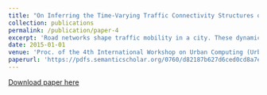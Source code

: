 ```yaml
---
title: "On Inferring the Time-Varying Traffic Connectivity Structures of an Urban Environment"
collection: publications
permalink: /publication/paper-4
excerpt: 'Road networks shape traffic mobility in a city. These dynamics are often represented as traffic flows in and out of defined urban travel zones. The functional dynamics of traffic zones can be represented by time-dependant correlations between time series of traffic flows in and out of these zones. In this paper we address the question: given the dense timevarying functional correlations of traffic flow in a city, how can we derive a sparse representation that explains the timevarying structural connectivity of traffic zones in a city? We call this sparse representation the time-varying effective traffic connectivity of the city. We formulate an optimization problem to infer the sparse effective traffic network from dense functional correlations of traffic flow for arbitrary levels of temporal granularity, and demonstrate the results for the city of Doha, Qatar on data collected from several hundred bluetooth sensors deployed across the city to record vehicular activity through the city’s traffic zones. Preliminary experiments suggest that our framework can be used by urban transportation experts and policy specialists to take a real time data-driven approach towards urban planning and real time traffic planning in the city, especially at the level of administrative zones of a city.'
date: 2015-01-01
venue: 'Proc. of the 4th International Workshop on Urban Computing (UrbComp 2015) in conjunction with KDD'
paperurl: 'https://pdfs.semanticscholar.org/0760/d82187b627d6ced0cd8a7e12dbd0ac26442a.pdf'
---
```


[Download paper here](https://pdfs.semanticscholar.org/0760/d82187b627d6ced0cd8a7e12dbd0ac26442a.pdf)

